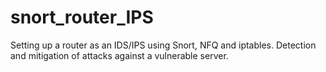 # snort_router_IPS
Setting up a router as an IDS/IPS using Snort, NFQ and iptables. Detection and mitigation of attacks against a vulnerable server.
